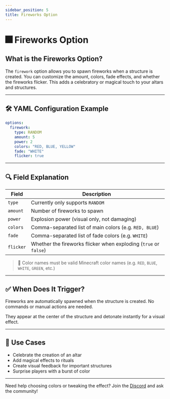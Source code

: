 ```yaml
---
sidebar_position: 5
title: Fireworks Option
---
```


# 🎆 Fireworks Option

## What is the Fireworks Option?

The `firework` option allows you to spawn fireworks when a structure is created. You can customize the amount, colors, fade effects, and whether the fireworks flicker. This adds a celebratory or magical touch to your altars and structures.

---

## 🛠️ YAML Configuration Example

```yaml
options:
  firework:
    type: RANDOM
    amount: 5
    power: 2
    colors: "RED, BLUE, YELLOW"
    fade: "WHITE"
    flicker: true
```

---

## 🔍 Field Explanation

| Field     | Description                                                                 |
|-----------|-----------------------------------------------------------------------------|
| `type`    | Currently only supports `RANDOM`                                            |
| `amount`  | Number of fireworks to spawn                                                |
| `power`   | Explosion power (visual only, not damaging)                                 |
| `colors`  | Comma-separated list of main colors (e.g. `RED, BLUE`)                      |
| `fade`    | Comma-separated list of fade colors (e.g. `WHITE`)                          |
| `flicker` | Whether the fireworks flicker when exploding (`true` or `false`)            |

> 🎨 Color names must be valid Minecraft color names (e.g. `RED`, `BLUE`, `WHITE`, `GREEN`, etc.)

---

## ✅ When Does It Trigger?

Fireworks are automatically spawned when the structure is created. No commands or manual actions are needed.

They appear at the center of the structure and detonate instantly for a visual effect.

---

## 🎯 Use Cases

- Celebrate the creation of an altar
- Add magical effects to rituals
- Create visual feedback for important structures
- Surprise players with a burst of color

---

Need help choosing colors or tweaking the effect? Join the [Discord](https://discord.gg/KBNDByfjuC) and ask the community!
